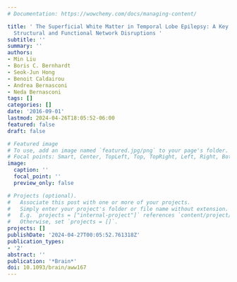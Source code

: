 ```yaml
---
# Documentation: https://wowchemy.com/docs/managing-content/

title: ' The Superficial White Matter in Temporal Lobe Epilepsy: A Key Link between
  Structural and Functional Network Disruptions '
subtitle: ''
summary: ''
authors:
- Min Liu
- Boris C. Bernhardt
- Seok-Jun Hong
- Benoit Caldairou
- Andrea Bernasconi
- Neda Bernasconi
tags: []
categories: []
date: '2016-09-01'
lastmod: 2024-04-26T18:05:52-06:00
featured: false
draft: false

# Featured image
# To use, add an image named `featured.jpg/png` to your page's folder.
# Focal points: Smart, Center, TopLeft, Top, TopRight, Left, Right, BottomLeft, Bottom, BottomRight.
image:
  caption: ''
  focal_point: ''
  preview_only: false

# Projects (optional).
#   Associate this post with one or more of your projects.
#   Simply enter your project's folder or file name without extension.
#   E.g. `projects = ["internal-project"]` references `content/project/deep-learning/index.md`.
#   Otherwise, set `projects = []`.
projects: []
publishDate: '2024-04-27T00:05:52.761318Z'
publication_types:
- '2'
abstract: ''
publication: '*Brain*'
doi: 10.1093/brain/aww167
---
```

